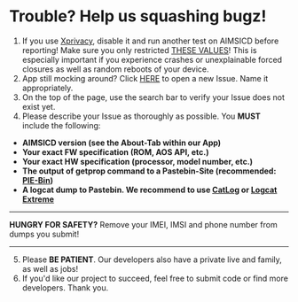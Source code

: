 # Trouble? Help us squashing bugz!

1. If you use [Xprivacy](https://github.com/M66B/XPrivacy), disable it and run another test on AIMSICD before reporting! Make sure you only restricted [THESE VALUES](https://github.com/SecUpwN/Android-IMSI-Catcher-Detector/issues/25#issuecomment-42121414)! This is especially important if you experience crashes or unexplainable forced closures as well as random reboots of your device.
2. App still mocking around? Click [HERE](https://github.com/SecUpwN/Android-IMSI-Catcher-Detector/issues) to open a new Issue. Name it appropriately.
3. On the top of the page, use the search bar to verify your Issue does not exist yet.
4. Please describe your Issue as thoroughly as possible. You **MUST** include the following:

- **AIMSICD version (see the About-Tab within our App)**
- **Your exact FW specification (ROM, AOS API, etc.)**
- **Your exact HW specification (processor, model number, etc.)**
- **The output of getprop command to a Pastebin-Site (recommended: [PIE-Bin](https://defuse.ca/pastebin.htm))**
- **A logcat dump to Pastebin. We recommend to use [CatLog](https://play.google.com/store/apps/details?id=com.nolanlawson.logcat) or [Logcat Extreme](https://play.google.com/store/apps/details?id=scd.lcex)**

***

**HUNGRY FOR SAFETY?** Remove your IMEI, IMSI and phone number from dumps you submit!

***

5. Please **BE PATIENT**. Our developers also have a private live and family, as well as jobs!
6. If you'd like our project to succeed, feel free to submit code or find more developers. Thank you.